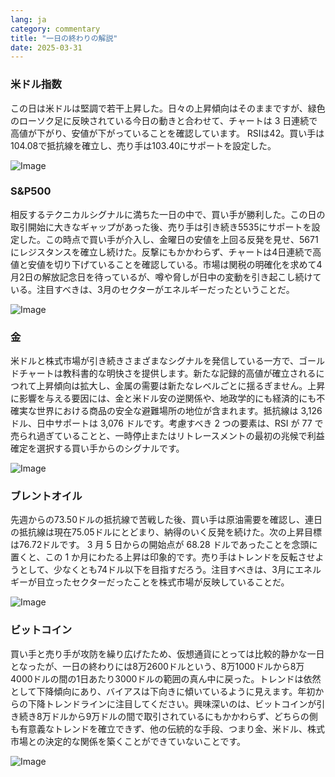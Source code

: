 ```yaml
---
lang: ja
category: commentary
title: "一日の終わりの解説"
date: 2025-03-31
---
```


### 米ドル指数

この日は米ドルは堅調で若干上昇した。日々の上昇傾向はそのままですが、緑色のローソク足に反映されている今日の動きと合わせて、チャートは 3 日連続で高値が下がり、安値が下がっていることを確認しています。 RSIは42。買い手は104.08で抵抗線を確立し、売り手は103.40にサポートを設定した。 

![Image](https://markleighedu.github.io/img/Mar-2025/31-Mar-2025/usdindex.jpg)

### S&P500

相反するテクニカルシグナルに満ちた一日の中で、買い手が勝利した。この日の取引開始に大きなギャップがあった後、売り手は引き続き5535にサポートを設定した。この時点で買い手が介入し、金曜日の安値を上回る反発を見せ、5671にレジスタンスを確立し続けた。反撃にもかかわらず、チャートは4日連続で高値と安値を切り下げていることを確認している。市場は関税の明確化を求めて4月2日の解放記念日を待っているが、噂や脅しが日中の変動を引き起こし続けている。注目すべきは、3月のセクターがエネルギーだったということだ。

![Image](https://markleighedu.github.io/img/Mar-2025/31-Mar-2025/sp500.jpg)

### 金

米ドルと株式市場が引き続きさまざまなシグナルを発信している一方で、ゴールドチャートは教科書的な明快さを提供します。新たな記録的高値が確立されるにつれて上昇傾向は拡大し、金属の需要は新たなレベルごとに揺るぎません。上昇に影響を与える要因には、金と米ドル安の逆関係や、地政学的にも経済的にも不確実な世界における商品の安全な避難場所の地位が含まれます。抵抗線は 3,126 ドル、日中サポートは 3,076 ドルです。考慮すべき 2 つの要素は、RSI が 77 で売られ過ぎていることと、一時停止またはリトレースメントの最初の兆候で利益確定を選択する買い手からのシグナルです。 

![Image](https://markleighedu.github.io/img/Mar-2025/31-Mar-2025/gold.jpg)

### ブレントオイル

先週からの73.50ドルの抵抗線で苦戦した後、買い手は原油需要を確認し、連日の抵抗線は現在75.05ドルにとどまり、納得のいく反発を続けた。次の上昇目標は76.72ドルです。 3 月 5 日からの開始点が 68.28 ドルであったことを念頭に置くと、この 1 か月にわたる上昇は印象的です。売り手はトレンドを反転させようとして、少なくとも74ドル以下を目指すだろう。注目すべきは、3月にエネルギーが目立ったセクターだったことを株式市場が反映していることだ。 

![Image](https://markleighedu.github.io/img/Mar-2025/31-Mar-2025/brentoil.jpg)

### ビットコイン

買い手と売り手が攻防を繰り広げたため、仮想通貨にとっては比較的静かな一日となったが、一日の終わりには8万2600ドルという、8万1000ドルから8万4000ドルの間の1日あたり3000ドルの範囲の真ん中に戻った。トレンドは依然として下降傾向にあり、バイアスは下向きに傾いているように見えます。年初からの下降トレンドラインに注目してください。興味深いのは、ビットコインが引き続き8万ドルから9万ドルの間で取引されているにもかかわらず、どちらの側も有意義なトレンドを確立できず、他の伝統的な手段、つまり金、米ドル、株式市場との決定的な関係を築くことができていないことです。

![Image](https://markleighedu.github.io/img/Mar-2025/31-Mar-2025/bitcoin.jpg)

